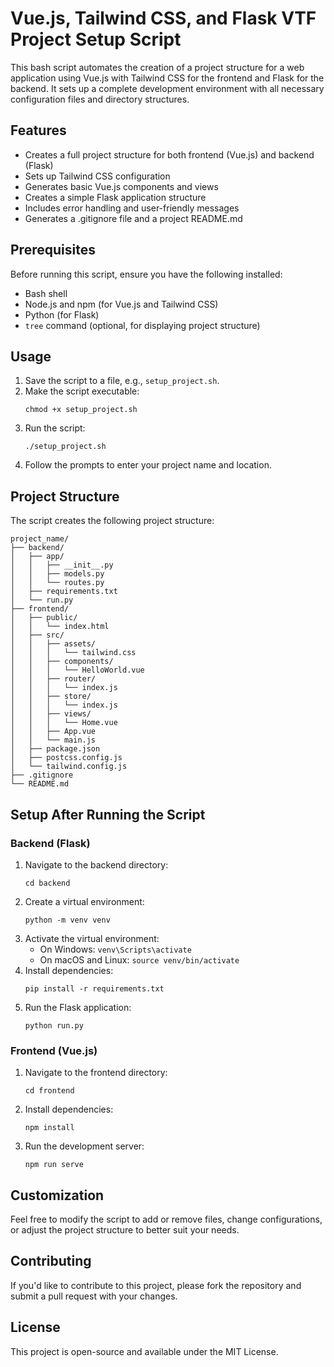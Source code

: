 # Vue.js, Tailwind CSS, and Flask VTF Project Setup Script

This bash script automates the creation of a project structure for a web application using Vue.js with Tailwind CSS for the frontend and Flask for the backend. It sets up a complete development environment with all necessary configuration files and directory structures.

## Features

- Creates a full project structure for both frontend (Vue.js) and backend (Flask)
- Sets up Tailwind CSS configuration
- Generates basic Vue.js components and views
- Creates a simple Flask application structure
- Includes error handling and user-friendly messages
- Generates a .gitignore file and a project README.md

## Prerequisites

Before running this script, ensure you have the following installed:

- Bash shell
- Node.js and npm (for Vue.js and Tailwind CSS)
- Python (for Flask)
- `tree` command (optional, for displaying project structure)

## Usage

1. Save the script to a file, e.g., `setup_project.sh`.
2. Make the script executable:
   ```
   chmod +x setup_project.sh
   ```
3. Run the script:
   ```
   ./setup_project.sh
   ```
4. Follow the prompts to enter your project name and location.

## Project Structure

The script creates the following project structure:

```
project_name/
├── backend/
│   ├── app/
│   │   ├── __init__.py
│   │   ├── models.py
│   │   └── routes.py
│   ├── requirements.txt
│   └── run.py
├── frontend/
│   ├── public/
│   │   └── index.html
│   ├── src/
│   │   ├── assets/
│   │   │   └── tailwind.css
│   │   ├── components/
│   │   │   └── HelloWorld.vue
│   │   ├── router/
│   │   │   └── index.js
│   │   ├── store/
│   │   │   └── index.js
│   │   ├── views/
│   │   │   └── Home.vue
│   │   ├── App.vue
│   │   └── main.js
│   ├── package.json
│   ├── postcss.config.js
│   └── tailwind.config.js
├── .gitignore
└── README.md
```

## Setup After Running the Script

### Backend (Flask)

1. Navigate to the backend directory:
   ```
   cd backend
   ```
2. Create a virtual environment:
   ```
   python -m venv venv
   ```
3. Activate the virtual environment:
   - On Windows: `venv\Scripts\activate`
   - On macOS and Linux: `source venv/bin/activate`
4. Install dependencies:
   ```
   pip install -r requirements.txt
   ```
5. Run the Flask application:
   ```
   python run.py
   ```

### Frontend (Vue.js)

1. Navigate to the frontend directory:
   ```
   cd frontend
   ```
2. Install dependencies:
   ```
   npm install
   ```
3. Run the development server:
   ```
   npm run serve
   ```

## Customization

Feel free to modify the script to add or remove files, change configurations, or adjust the project structure to better suit your needs.

## Contributing

If you'd like to contribute to this project, please fork the repository and submit a pull request with your changes.

## License

This project is open-source and available under the MIT License.
